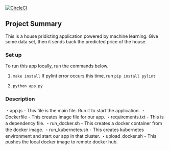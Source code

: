[![CircleCI](https://circleci.com/gh/koumei11/house-predict/tree/main.svg?style=svg)](https://circleci.com/gh/koumei11/house-predict/tree/main)

## Project Summary

This is a house pridicting application powered by machine learning.
Give some data set, then it sends back the predicted price of the house.

### Set up

To run this app locally, run the commands below.

1. ```make install```
If pylint error occurs this time, run ```pip install pylint```

2. ```python app.py```

### Description
・app.js - This file is the main file. Run it to start the application.
・Dockerfile - This creates image file for our app.
・requirements.txt - This is a dependency file.
・run_docker.sh - This creates a docker container from the docker image.
・run_kubernetes.sh - This creates kubernetes environment and start our app in that cluster.
・upload_docker.sh - This pushes the local docker image to remote docker hub.

